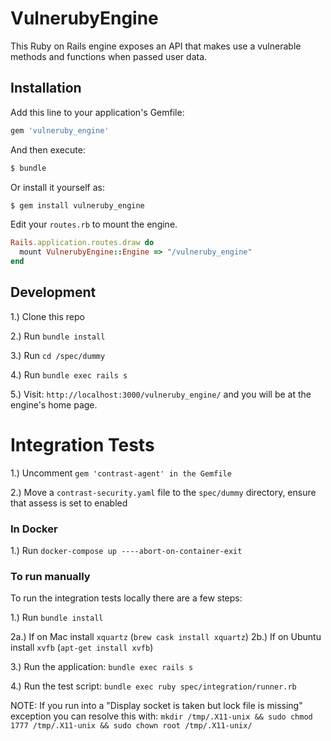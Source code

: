 # VulnerubyEngine
This Ruby on Rails engine exposes an API that makes use a vulnerable methods and functions when passed user data.

## Installation
Add this line to your application's Gemfile:

```ruby
gem 'vulneruby_engine'
```

And then execute:
```bash
$ bundle
```

Or install it yourself as:
```bash
$ gem install vulneruby_engine
```

Edit your `routes.rb` to mount the engine. 
```ruby
Rails.application.routes.draw do
  mount VulnerubyEngine::Engine => "/vulneruby_engine"
end
```

## Development
1.) Clone this repo

2.) Run `bundle install`

3.) Run `cd /spec/dummy`

4.) Run `bundle exec rails s`

5.) Visit: `http://localhost:3000/vulneruby_engine/` and you will be at the engine's home page.

# Integration Tests

1.) Uncomment `gem 'contrast-agent' in the Gemfile`

2.) Move a `contrast-security.yaml` file to the `spec/dummy` directory, ensure that assess is set to enabled


### In Docker

1.) Run `docker-compose up ----abort-on-container-exit`

### To run manually

To run the integration tests locally there are a few steps: 

1.) Run `bundle install`

2a.) If on Mac install `xquartz` (`brew cask install xquartz`)
2b.) If on Ubuntu install `xvfb` (`apt-get install xvfb`) 

3.) Run the application: `bundle exec rails s`

4.) Run the test script: `bundle exec ruby spec/integration/runner.rb`

NOTE: If you run into a "Display socket is taken but lock file is missing" exception you can resolve this with:
`mkdir /tmp/.X11-unix && sudo chmod 1777 /tmp/.X11-unix && sudo chown root /tmp/.X11-unix/`